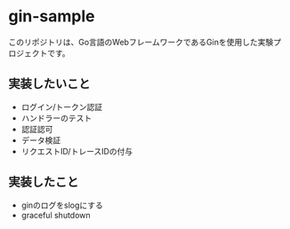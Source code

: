 # gin-sample

このリポジトリは、Go言語のWebフレームワークであるGinを使用した実験プロジェクトです。

## 実装したいこと

- ログイン/トークン認証
- ハンドラーのテスト
- 認証認可
- データ検証
- リクエストID/トレースIDの付与

## 実装したこと

- ginのログをslogにする
- graceful shutdown
